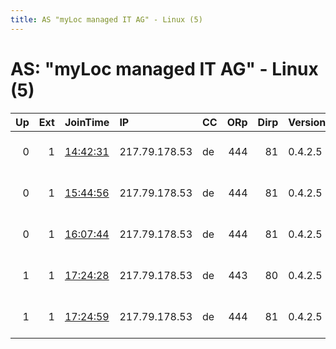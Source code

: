 ```yaml
---
title: AS "myLoc managed IT AG" - Linux (5)
---
```


# AS: "myLoc managed IT AG" - Linux (5)

|   Up |   Ext | JoinTime                                                                                            | IP            | CC   |   ORp |   Dirp | Version   | Contact                         | Nickname   |   eFamMembers |
|-----:|------:|:----------------------------------------------------------------------------------------------------|:--------------|:-----|------:|-------:|:----------|:--------------------------------|:-----------|--------------:|
|    0 |     1 | [14:42:31](https://metrics.torproject.org/rs.html#details/50A5AF844763A5F22FFFB8443ACC6C54729713B8) | 217.79.178.53 | de   |   444 |     81 | 0.4.2.5   | &lt;zwiebeln at online de&gt; p | JanKuciak  |             1 |
|    0 |     1 | [15:44:56](https://metrics.torproject.org/rs.html#details/28EDADD1388048E0ABBF9774448DF33BA2D043A7) | 217.79.178.53 | de   |   444 |     81 | 0.4.2.5   | &lt;zwiebeln at online de&gt; p | JanKuciak  |             1 |
|    0 |     1 | [16:07:44](https://metrics.torproject.org/rs.html#details/ED4F43CA012D9FFC11FDC45C7536C2EBDCF58A0F) | 217.79.178.53 | de   |   444 |     81 | 0.4.2.5   | &lt;zwiebeln at online de&gt; p | JanKuciak  |             1 |
|    1 |     1 | [17:24:28](https://metrics.torproject.org/rs.html#details/8B496F3EF3BF5CC32A4C20ECDBEC2A06E7EA4357) | 217.79.178.53 | de   |   443 |     80 | 0.4.2.5   | &lt;zwiebeln at online de&gt; p | Freiheit   |             1 |
|    1 |     1 | [17:24:59](https://metrics.torproject.org/rs.html#details/9C1559C46AD0279EEF6FD187E1B27D939C303086) | 217.79.178.53 | de   |   444 |     81 | 0.4.2.5   | &lt;zwiebeln at online de&gt; p | JanKuciak  |             1 |

